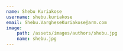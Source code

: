 ```yaml
---
name: Shebu Kuriakose
username: shebu.kuriakose
email: Shebu.VargheseKuriakose@arm.com
image:
    path: /assets/images/authors/shebu.jpg
    name: shebu.jpg
---
```

